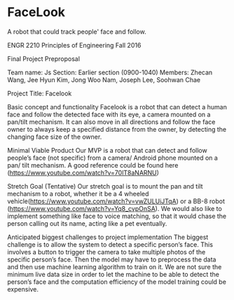 # FaceLook
A robot that could track people' face and follow.

ENGR 2210 Principles of Engineering 							Fall 2016


Final Project Preproposal

Team name: Js
Section: Earlier section (0900-1040)
Members: Zhecan Wang, Jee Hyun Kim, Jong Woo Nam, Joseph Lee, Soohwan Chae

Project Title: Facelook 

Basic concept and functionality
Facelook is a robot that can detect a human face and follow the detected face with its eye, a camera mounted on a pan/tilt mechanism. It can also move in all directions and follow the face owner to always keep a specified distance from the owner, by detecting the changing face size of the owner.

Minimal Viable Product 
Our MVP is a robot that can detect and follow people’s face (not specific) from a camera/ Android phone mounted on a pan/ tilt mechanism. A good reference could be found here (https://www.youtube.com/watch?v=70lT8aNARNU)

Stretch Goal (Tentative)
Our stretch goal is to mount the pan and tilt mechanism to a robot, whether it be a 4 wheeled vehicle(https://www.youtube.com/watch?v=vwZULUiJTqA) or a BB-8 robot (https://www.youtube.com/watch?v=Yq8_cvpOnSA). We would also like to implement something like face to voice matching, so that it would chase the person calling out its name, acting like a pet eventually. 

Anticipated biggest challenges to project implementation
The biggest challenge is to allow the system to detect a specific person’s face. This involves a button to trigger the camera to take multiple photos of the specific person’s face. Then the model may have to preprocess the data and then use machine learning algorithm to train on it. We are not sure the minimum live data size in order to let the machine to be able to detect the person’s face and the computation efficiency of the model training could be expensive.

